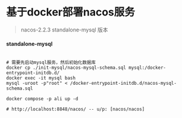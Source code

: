 # 基于docker部署nacos服务
> nacos-2.2.3 standalone-mysql 版本

#### standalone-mysql
```shell

# 需要先启动mysql服务，然后初始化数据库
docker cp ./init-mysql/nacos-mysql-schema.sql mysql:/docker-entrypoint-initdb.d/
docker exec -it mysql bash
mysql -uroot -p"root" < /docker-entrypoint-initdb.d/nacos-mysql-schema.sql

docker compose -p ali up -d 

# http://localhost:8848/nacos/ -- u/p: [nacos/nacos]

```
